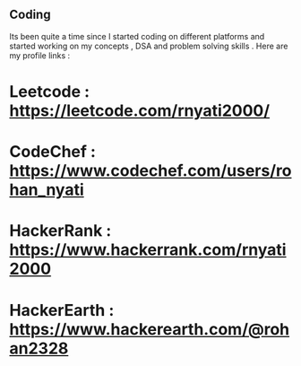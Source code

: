 ## Coding
Its been quite a time since I started coding on different platforms and started working on my concepts , DSA and problem solving skills .
Here are my profile links :
# Leetcode : https://leetcode.com/rnyati2000/
# CodeChef : https://www.codechef.com/users/rohan_nyati
# HackerRank : https://www.hackerrank.com/rnyati2000
# HackerEarth : https://www.hackerearth.com/@rohan2328
